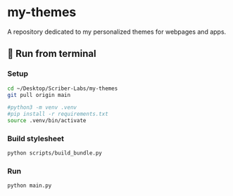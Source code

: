 # my-themes
A repository dedicated to my personalized themes for webpages and apps.

## 🥧 Run from terminal
### Setup
```bash
cd ~/Desktop/Scriber-Labs/my-themes
git pull origin main

#python3 -m venv .venv
#pip install -r requirements.txt
source .venv/bin/activate
```

### Build stylesheet
```bash
python scripts/build_bundle.py
```

### Run
```bash
python main.py
```


